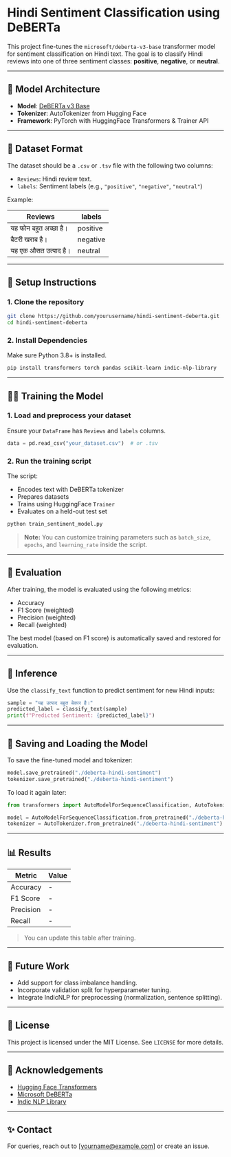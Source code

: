 
# Hindi Sentiment Classification using DeBERTa

This project fine-tunes the `microsoft/deberta-v3-base` transformer model for sentiment classification on Hindi text. The goal is to classify Hindi reviews into one of three sentiment classes: **positive**, **negative**, or **neutral**.

---

## 🧠 Model Architecture

- **Model**: [DeBERTa v3 Base](https://huggingface.co/microsoft/deberta-v3-base)
- **Tokenizer**: AutoTokenizer from Hugging Face
- **Framework**: PyTorch with HuggingFace Transformers & Trainer API

---

## 📁 Dataset Format

The dataset should be a `.csv` or `.tsv` file with the following two columns:

- `Reviews`: Hindi review text.
- `labels`: Sentiment labels (e.g., `"positive"`, `"negative"`, `"neutral"`)

Example:

| Reviews                  | labels   |
|--------------------------|----------|
| यह फोन बहुत अच्छा है।   | positive |
| बैटरी खराब है।          | negative |
| यह एक औसत उत्पाद है।     | neutral  |

---

## 🚀 Setup Instructions

### 1. Clone the repository
```bash
git clone https://github.com/yourusername/hindi-sentiment-deberta.git
cd hindi-sentiment-deberta
```

### 2. Install Dependencies
Make sure Python 3.8+ is installed.

```bash
pip install transformers torch pandas scikit-learn indic-nlp-library
```

---

## 🏋️‍♀️ Training the Model

### 1. Load and preprocess your dataset
Ensure your `DataFrame` has `Reviews` and `labels` columns.

```python
data = pd.read_csv("your_dataset.csv")  # or .tsv
```

### 2. Run the training script
The script:
- Encodes text with DeBERTa tokenizer
- Prepares datasets
- Trains using HuggingFace `Trainer`
- Evaluates on a held-out test set

```python
python train_sentiment_model.py
```

> **Note:** You can customize training parameters such as `batch_size`, `epochs`, and `learning_rate` inside the script.

---

## 🧪 Evaluation

After training, the model is evaluated using the following metrics:

- Accuracy
- F1 Score (weighted)
- Precision (weighted)
- Recall (weighted)

The best model (based on F1 score) is automatically saved and restored for evaluation.

---

## 🧠 Inference

Use the `classify_text` function to predict sentiment for new Hindi inputs:

```python
sample = "यह उत्पाद बहुत बेकार है।"
predicted_label = classify_text(sample)
print(f"Predicted Sentiment: {predicted_label}")
```

---

## 💾 Saving and Loading the Model

To save the fine-tuned model and tokenizer:

```python
model.save_pretrained("./deberta-hindi-sentiment")
tokenizer.save_pretrained("./deberta-hindi-sentiment")
```

To load it again later:

```python
from transformers import AutoModelForSequenceClassification, AutoTokenizer

model = AutoModelForSequenceClassification.from_pretrained("./deberta-hindi-sentiment")
tokenizer = AutoTokenizer.from_pretrained("./deberta-hindi-sentiment")
```

---

## 📊 Results

| Metric    | Value |
|-----------|-------|
| Accuracy  |  -    |
| F1 Score  |  -    |
| Precision |  -    |
| Recall    |  -    |

> You can update this table after training.
<!-- Test Results: {'eval_loss': 1.5190038681030273, 'eval_accuracy': 0.8454301075268817, 'eval_f1': 0.8451949511547825, 'eval_precision': 0.847356804309445, 'eval_recall': 0.8454301075268817, 'eval_runtime': 15.0775, 'eval_samples_per_second': 98.69, 'eval_steps_per_second': 12.336, 'epoch': 38.0} -->

---

## 📌 Future Work

- Add support for class imbalance handling.
- Incorporate validation split for hyperparameter tuning.
- Integrate IndicNLP for preprocessing (normalization, sentence splitting).

---

## 📜 License

This project is licensed under the MIT License. See `LICENSE` for more details.

---

## 🙏 Acknowledgements

- [Hugging Face Transformers](https://huggingface.co/transformers/)
- [Microsoft DeBERTa](https://github.com/microsoft/DeBERTa)
- [Indic NLP Library](https://github.com/anoopkunchukuttan/indic_nlp_library)

---

## ✨ Contact

For queries, reach out to [yourname@example.com] or create an issue.
